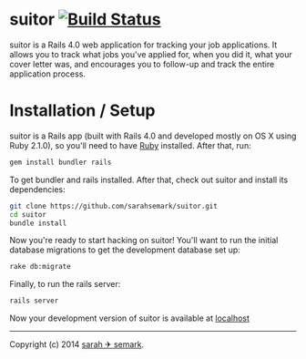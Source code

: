# suitor [![Build Status](https://secure.travis-ci.org/sarahsemark/suitor.png?branch=master)](http://travis-ci.org/sarahsemark/suitor)

suitor is a Rails 4.0 web application for tracking your job applications. It
allows you to track what jobs you've applied for, when you did it, what your
cover letter was, and encourages you to follow-up and track the entire
application process.

# Installation / Setup

suitor is a Rails app (built with Rails 4.0 and developed mostly on OS X using
Ruby 2.1.0), so you'll need to have [Ruby][] installed. After that, run:

```bash
gem install bundler rails
```

To get bundler and rails installed. After that, check out suitor and install
its dependencies:

```bash
git clone https://github.com/sarahsemark/suitor.git
cd suitor
bundle install
```

Now you're ready to start hacking on suitor! You'll want to run the initial
database migrations to get the development database set up:

```bash
rake db:migrate
```

Finally, to run the rails server:

```bash
rails server
```

Now your development version of suitor is available at [localhost][]

[localhost]: http://localhost:3000/
[Ruby]: http://www.ruby-lang.org/

---

Copyright (c) 2014 [sarah ✈ semark](http://triggersandsparks.com).
